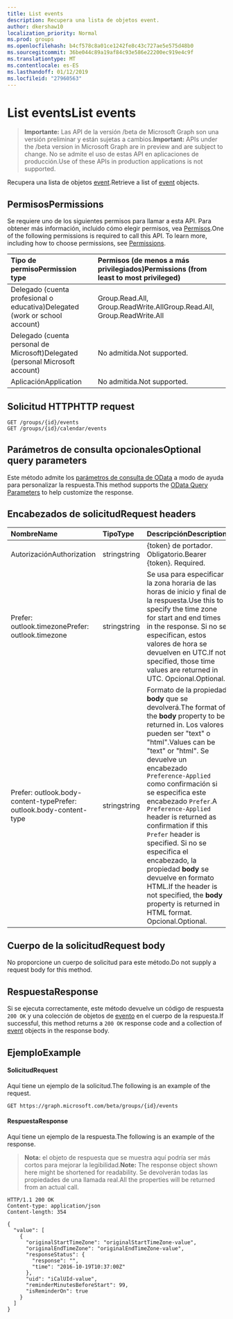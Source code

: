 ```yaml
---
title: List events
description: Recupera una lista de objetos event.
author: dkershaw10
localization_priority: Normal
ms.prod: groups
ms.openlocfilehash: b4cf578c8a01ce1242fe8c43c727ae5e575d48b0
ms.sourcegitcommit: 36be044c89a19af84c93e586e22200ec919e4c9f
ms.translationtype: MT
ms.contentlocale: es-ES
ms.lasthandoff: 01/12/2019
ms.locfileid: "27960563"
---
```

# <a name="list-events"></a><span data-ttu-id="07586-103">List events</span><span class="sxs-lookup"><span data-stu-id="07586-103">List events</span></span>

> <span data-ttu-id="07586-104">**Importante:** Las API de la versión /beta de Microsoft Graph son una versión preliminar y están sujetas a cambios.</span><span class="sxs-lookup"><span data-stu-id="07586-104">**Important:** APIs under the /beta version in Microsoft Graph are in preview and are subject to change.</span></span> <span data-ttu-id="07586-105">No se admite el uso de estas API en aplicaciones de producción.</span><span class="sxs-lookup"><span data-stu-id="07586-105">Use of these APIs in production applications is not supported.</span></span>

<span data-ttu-id="07586-106">Recupera una lista de objetos [event](../resources/event.md).</span><span class="sxs-lookup"><span data-stu-id="07586-106">Retrieve a list of [event](../resources/event.md) objects.</span></span>

## <a name="permissions"></a><span data-ttu-id="07586-107">Permisos</span><span class="sxs-lookup"><span data-stu-id="07586-107">Permissions</span></span>
<span data-ttu-id="07586-p102">Se requiere uno de los siguientes permisos para llamar a esta API. Para obtener más información, incluido cómo elegir permisos, vea [Permisos](/graph/permissions-reference).</span><span class="sxs-lookup"><span data-stu-id="07586-p102">One of the following permissions is required to call this API. To learn more, including how to choose permissions, see [Permissions](/graph/permissions-reference).</span></span>

|<span data-ttu-id="07586-110">Tipo de permiso</span><span class="sxs-lookup"><span data-stu-id="07586-110">Permission type</span></span>      | <span data-ttu-id="07586-111">Permisos (de menos a más privilegiados)</span><span class="sxs-lookup"><span data-stu-id="07586-111">Permissions (from least to most privileged)</span></span>              |
|:--------------------|:---------------------------------------------------------|
|<span data-ttu-id="07586-112">Delegado (cuenta profesional o educativa)</span><span class="sxs-lookup"><span data-stu-id="07586-112">Delegated (work or school account)</span></span> | <span data-ttu-id="07586-113">Group.Read.All, Group.ReadWrite.All</span><span class="sxs-lookup"><span data-stu-id="07586-113">Group.Read.All, Group.ReadWrite.All</span></span>    |
|<span data-ttu-id="07586-114">Delegado (cuenta personal de Microsoft)</span><span class="sxs-lookup"><span data-stu-id="07586-114">Delegated (personal Microsoft account)</span></span> | <span data-ttu-id="07586-115">No admitida.</span><span class="sxs-lookup"><span data-stu-id="07586-115">Not supported.</span></span>    |
|<span data-ttu-id="07586-116">Aplicación</span><span class="sxs-lookup"><span data-stu-id="07586-116">Application</span></span> | <span data-ttu-id="07586-117">No admitida.</span><span class="sxs-lookup"><span data-stu-id="07586-117">Not supported.</span></span> |

## <a name="http-request"></a><span data-ttu-id="07586-118">Solicitud HTTP</span><span class="sxs-lookup"><span data-stu-id="07586-118">HTTP request</span></span>
<!-- { "blockType": "ignored" } -->
```http
GET /groups/{id}/events
GET /groups/{id}/calendar/events
```

## <a name="optional-query-parameters"></a><span data-ttu-id="07586-119">Parámetros de consulta opcionales</span><span class="sxs-lookup"><span data-stu-id="07586-119">Optional query parameters</span></span>
<span data-ttu-id="07586-120">Este método admite los [parámetros de consulta de OData](/graph/query-parameters) a modo de ayuda para personalizar la respuesta.</span><span class="sxs-lookup"><span data-stu-id="07586-120">This method supports the [OData Query Parameters](/graph/query-parameters) to help customize the response.</span></span>

## <a name="request-headers"></a><span data-ttu-id="07586-121">Encabezados de solicitud</span><span class="sxs-lookup"><span data-stu-id="07586-121">Request headers</span></span>
| <span data-ttu-id="07586-122">Nombre</span><span class="sxs-lookup"><span data-stu-id="07586-122">Name</span></span>       | <span data-ttu-id="07586-123">Tipo</span><span class="sxs-lookup"><span data-stu-id="07586-123">Type</span></span> | <span data-ttu-id="07586-124">Descripción</span><span class="sxs-lookup"><span data-stu-id="07586-124">Description</span></span> |
|:---------------|:--------|:--------|
| <span data-ttu-id="07586-125">Autorización</span><span class="sxs-lookup"><span data-stu-id="07586-125">Authorization</span></span>  | <span data-ttu-id="07586-126">string</span><span class="sxs-lookup"><span data-stu-id="07586-126">string</span></span> | <span data-ttu-id="07586-p103">{token} de portador. Obligatorio.</span><span class="sxs-lookup"><span data-stu-id="07586-p103">Bearer {token}. Required.</span></span>  |
| <span data-ttu-id="07586-129">Prefer: outlook.timezone</span><span class="sxs-lookup"><span data-stu-id="07586-129">Prefer: outlook.timezone</span></span>  | <span data-ttu-id="07586-130">string</span><span class="sxs-lookup"><span data-stu-id="07586-130">string</span></span> | <span data-ttu-id="07586-131">Se usa para especificar la zona horaria de las horas de inicio y final de la respuesta.</span><span class="sxs-lookup"><span data-stu-id="07586-131">Use this to specify the time zone for start and end times in the response.</span></span> <span data-ttu-id="07586-132">Si no se especifican, estos valores de hora se devuelven en UTC.</span><span class="sxs-lookup"><span data-stu-id="07586-132">If not specified, those time values are returned in UTC.</span></span> <span data-ttu-id="07586-133">Opcional.</span><span class="sxs-lookup"><span data-stu-id="07586-133">Optional.</span></span> |
| <span data-ttu-id="07586-134">Prefer: outlook.body-content-type</span><span class="sxs-lookup"><span data-stu-id="07586-134">Prefer: outlook.body-content-type</span></span> | <span data-ttu-id="07586-135">string</span><span class="sxs-lookup"><span data-stu-id="07586-135">string</span></span> | <span data-ttu-id="07586-136">Formato de la propiedad **body** que se devolverá.</span><span class="sxs-lookup"><span data-stu-id="07586-136">The format of the **body** property to be returned in.</span></span> <span data-ttu-id="07586-137">Los valores pueden ser "text" o "html".</span><span class="sxs-lookup"><span data-stu-id="07586-137">Values can be "text" or "html".</span></span> <span data-ttu-id="07586-138">Se devuelve un encabezado `Preference-Applied` como confirmación si se especifica este encabezado `Prefer`.</span><span class="sxs-lookup"><span data-stu-id="07586-138">A `Preference-Applied` header is returned as confirmation if this `Prefer` header is specified.</span></span> <span data-ttu-id="07586-139">Si no se especifica el encabezado, la propiedad **body** se devuelve en formato HTML.</span><span class="sxs-lookup"><span data-stu-id="07586-139">If the header is not specified, the **body** property is returned in HTML format.</span></span> <span data-ttu-id="07586-140">Opcional.</span><span class="sxs-lookup"><span data-stu-id="07586-140">Optional.</span></span> |

## <a name="request-body"></a><span data-ttu-id="07586-141">Cuerpo de la solicitud</span><span class="sxs-lookup"><span data-stu-id="07586-141">Request body</span></span>
<span data-ttu-id="07586-142">No proporcione un cuerpo de solicitud para este método.</span><span class="sxs-lookup"><span data-stu-id="07586-142">Do not supply a request body for this method.</span></span>

## <a name="response"></a><span data-ttu-id="07586-143">Respuesta</span><span class="sxs-lookup"><span data-stu-id="07586-143">Response</span></span>
<span data-ttu-id="07586-144">Si se ejecuta correctamente, este método devuelve un código de respuesta `200 OK` y una colección de objetos de [evento](../resources/event.md) en el cuerpo de la respuesta.</span><span class="sxs-lookup"><span data-stu-id="07586-144">If successful, this method returns a `200 OK` response code and a collection of [event](../resources/event.md) objects in the response body.</span></span>

## <a name="example"></a><span data-ttu-id="07586-145">Ejemplo</span><span class="sxs-lookup"><span data-stu-id="07586-145">Example</span></span>
#### <a name="request"></a><span data-ttu-id="07586-146">Solicitud</span><span class="sxs-lookup"><span data-stu-id="07586-146">Request</span></span>
<span data-ttu-id="07586-147">Aquí tiene un ejemplo de la solicitud.</span><span class="sxs-lookup"><span data-stu-id="07586-147">The following is an example of the request.</span></span>
<!-- {
  "blockType": "request",
  "name": "get_group_events"
}-->
```http
GET https://graph.microsoft.com/beta/groups/{id}/events
```

#### <a name="response"></a><span data-ttu-id="07586-148">Respuesta</span><span class="sxs-lookup"><span data-stu-id="07586-148">Response</span></span>
<span data-ttu-id="07586-149">Aquí tiene un ejemplo de la respuesta.</span><span class="sxs-lookup"><span data-stu-id="07586-149">The following is an example of the response.</span></span>
><span data-ttu-id="07586-150">**Nota:** el objeto de respuesta que se muestra aquí podría ser más cortos para mejorar la legibilidad.</span><span class="sxs-lookup"><span data-stu-id="07586-150">**Note:** The response object shown here might be shortened for readability.</span></span> <span data-ttu-id="07586-151">Se devolverán todas las propiedades de una llamada real.</span><span class="sxs-lookup"><span data-stu-id="07586-151">All the properties will be returned from an actual call.</span></span>
<!-- {
  "blockType": "response",
  "truncated": true,
  "@odata.type": "microsoft.graph.event",
  "isCollection": true
} -->
```http
HTTP/1.1 200 OK
Content-type: application/json
Content-length: 354

{
  "value": [
    {
      "originalStartTimeZone": "originalStartTimeZone-value",
      "originalEndTimeZone": "originalEndTimeZone-value",
      "responseStatus": {
        "response": "",
        "time": "2016-10-19T10:37:00Z"
      },
      "uid": "iCalUId-value",
      "reminderMinutesBeforeStart": 99,
      "isReminderOn": true
    }
  ]
}
```

<!-- uuid: 8fcb5dbc-d5aa-4681-8e31-b001d5168d79
2015-10-25 14:57:30 UTC -->
<!-- {
  "type": "#page.annotation",
  "description": "List group events",
  "keywords": "",
  "section": "documentation",
  "tocPath": ""
}-->

